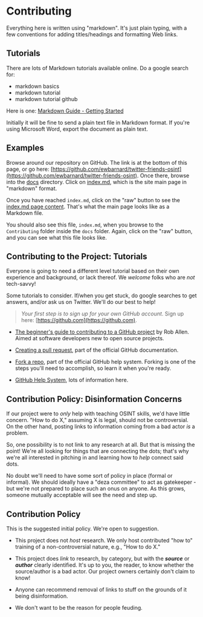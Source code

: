 # Contributing

Everything here is written using "markdown". It's just plain typing, with a few conventions
for adding titles/headings and formatting Web links.

## Tutorials

There are lots of Markdown tutorials available online. Do a google search for:

- markdown basics
- markdown tutorial
- markdown tutorial github

Here is one: [Markdown Guide - Getting Started](https://www.markdownguide.org/getting-started/)

Initially it will be fine to send a plain text file in Markdown format. If you're using
Microsoft Word, export the document as plain text.

## Examples

Browse around our repository on GitHub. The link is at the bottom of this page,
or go here: [https://github.com/ewbarnard/twitter-friends-osint](https://github.com/ewbarnard/twitter-friends-osint). Once there, browse into the
[docs](https://github.com/ewbarnard/twitter-friends-osint/tree/master/docs)
directory. Click on [index.md](https://github.com/ewbarnard/twitter-friends-osint/blob/master/docs/index.md),
which is the site main page in "markdown" format.

Once you have reached `index.md`, click on the "raw" button to see the
[index.md page content](https://raw.githubusercontent.com/ewbarnard/twitter-friends-osint/master/docs/index.md). That's what the main page looks like as a Markdown file.

You should also see this file, `index.md`, when you browse
to the `Contributing` folder inside
the `docs` folder.
Again, click on the "raw" button, and you can see what this file looks like.

## Contributing to the Project: Tutorials

Everyone is going to need a different level tutorial based on their own experience and
background, or lack thereof. We *welcome* folks who are *not* tech-savvy!

Some tutorials to consider. If/when you get stuck, do google searches to get answers,
and/or ask us on Twitter. We'll do our best to help!

> *Your first step is to sign up for your own GitHub account*.
  Sign up here: [https://github.com](https://github.com).

- [The beginner's guide to contributing to a GitHub project](https://akrabat.com/the-beginners-guide-to-contributing-to-a-github-project/) by Rob Allen. Aimed at software developers new to open source projects.

- [Creating a pull request](https://help.github.com/articles/creating-a-pull-request/),
  part of the official GitHub documentation.

- [Fork a repo](https://help.github.com/articles/fork-a-repo/), part of the official
  GitHub help system. Forking is one of the steps you'll need to accomplish, so learn
  it when you're ready.
  
- [GitHub Help System](https://help.github.com/), lots of information here.

## Contribution Policy: Disinformation Concerns

If our project were to *only* help with teaching OSINT skills, we'd have little concern.
"How to do X," assuming X is legal, should not be controversial. On the other hand, posting
links to information coming from a bad actor *is* a problem. 

So, one possibility is to not link to any research at all. But that is missing the point!
We're all looking for things that are connecting the dots; that's why we're all interested
in pitching in and learning how to *help* connect said dots.

No doubt we'll need to have some sort of policy in place (formal or informal). We should
ideally have a "deza committee" to act as gatekeeper - but we're not prepared to place
such an onus on anyone. As this grows, someone mutually acceptable will see the need and
step up.

## Contribution Policy

This is the suggested initial policy. We're open to suggestion.

- This project does not *host* research. We only host contributed "how to" training of
  a non-controversial nature, e.g., "How to do X."
  
- This project does *link* to research, by category, but with the **_source_** or **_author_**
  clearly identified. It's up to you, the reader, to know whether the source/author is a
  bad actor. Our project owners certainly don't claim to know!
  
- Anyone can recommend removal of links to stuff on the grounds of it being disinformation.

- We don't want to be the reason for people feuding.